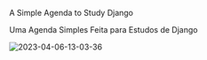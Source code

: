 A Simple Agenda to Study Django

Uma Agenda Simples Feita para Estudos de Django<br>

![2023-04-06-13-03-36](https://user-images.githubusercontent.com/80005824/230435973-77f18e37-6227-4e2f-a708-c817fa4ee0bc.gif)
